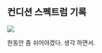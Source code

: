 ## 컨디션 스펙트럼 기록

<img src="https://github.com/BanBanMapMaker/BanBanMapMaker/assets/101504006/11db2eb6-59fb-4b10-a32f-7cecada749cb">

한동안 좀 쉬어야겠다. 생각 하면서.
